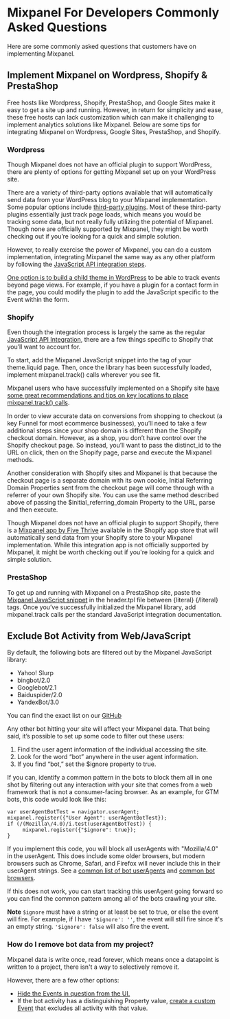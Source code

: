 # Mixpanel For Developers Commonly Asked Questions

Here are some commonly asked questions that customers have on implementing Mixpanel.

## Implement Mixpanel on Wordpress, Shopify & PrestaShop

Free hosts like Wordpress, Shopify, PrestaShop, and Google Sites make it easy to get a site up and running. However, in return for simplicity and ease, these free hosts can lack customization which can make it challenging to implement analytics solutions like Mixpanel. Below are some tips for integrating Mixpanel on Wordpress, Google Sites, PrestaShop, and Shopify.

### Wordpress
Though Mixpanel does not have an official plugin to support WordPress, there are plenty of options for getting Mixpanel set up on your WordPress site.

There are a variety of third-party options available that will automatically send data from your WordPress blog to your Mixpanel implementation. Some popular options include [third-party plugins](https://wordpress.org/plugins/tags/mixpanel/). Most of these third-party plugins essentially just track page loads, which means you would be tracking some data, but not really fully utilizing the potential of Mixpanel. Though none are officially supported by Mixpanel, they might be worth checking out if you’re looking for a quick and simple solution.

However, to really exercise the power of Mixpanel, you can do a custom implementation, integrating Mixpanel the same way as any other platform by following the [JavaScript API integration steps](/docs/tracking/reference/javascript).

[One option is to build a child theme in WordPress](https://codex.wordpress.org/Child_Themes) to be able to track events beyond page views. For example, if you have a plugin for a contact form in the page, you could modify the plugin to add the JavaScript specific to the Event within the form.

### Shopify
Even though the integration process is largely the same as the regular [JavaScript API Integration](/docs/tracking/reference/javascript), there are a few things specific to Shopify that you’ll want to account for.

To start, add the Mixpanel JavaScript snippet into the tag of your theme.liquid page. Then, once the library has been successfully loaded, implement mixpanel.track() calls wherever you see fit.

Mixpanel users who have successfully implemented on a Shopify site [have some great recommendations and tips on key locations to place mixpanel.track() calls](https://stackoverflow.com/questions/28160415/shopify-mixpanel-integration/34442476#34442476).

In order to view accurate data on conversions from shopping to checkout (a key Funnel for most ecommerce businesses), you’ll need to take a few additional steps since your shop domain is different than the Shopify checkout domain. However, as a shop, you don’t have control over the Shopify checkout page. So instead, you’ll want to pass the distinct_id to the URL on click, then on the Shopify page, parse and execute the Mixpanel methods.

Another consideration with Shopify sites and Mixpanel is that because the checkout page is a separate domain with its own cookie, Initial Referring Domain Properties sent from the checkout page will come through with a referrer of your own Shopify site. You can use the same method described above of passing the $initial_referring_domain Property to the URL, parse and then execute.

Though Mixpanel does not have an official plugin to support Shopify, there is a [Mixpanel app by Five Thrive](https://apps.shopify.com/mixpanel) available in the Shopify app store that will automatically send data from your Shopify store to your Mixpanel implementation. While this integration app is not officially supported by Mixpanel, it might be worth checking out if you're looking for a quick and simple solution.

### PrestaShop
To get up and running with Mixpanel on a PrestaShop site, paste the [Mixpanel JavaScript snippet](/docs/tracking/reference/javascript) in the header.tpl file between {literal} {/literal} tags. Once you’ve successfully initialized the Mixpanel library, add mixpanel.track calls per the standard JavaScript integration documentation.

## Exclude Bot Activity from Web/JavaScript

By default, the following bots are filtered out by the Mixpanel JavaScript library:
- Yahoo! Slurp
- bingbot/2.0
- Googlebot/2.1
- Baiduspider/2.0
- YandexBot/3.0

You can find the exact list on our [GitHub](https://github.com/mixpanel/mixpanel-js/blob/8ac526e5cb8563d11e2206046ab986c6491ac6d7/src/utils.js#L900C1-L925C3)

Any other bot hitting your site will affect your Mixpanel data. That being said, it’s possible to set up some code to filter out these users:

1. Find the user agent information of the individual accessing the site.
2. Look for the word “bot” anywhere in the user agent information.
3. If you find “bot,” set the $ignore property to true.

If you can, identify a common pattern in the bots to block them all in one shot by filtering out any interaction with your site that comes from a web framework that is not a consumer-facing browser. As an example, for GTM bots, this code would look like this:

```
var userAgentBotTest = navigator.userAgent;
mixpanel.register({"User Agent": userAgentBotTest});
if (/(Mozilla\/4.0)/i.test(userAgentBotTest)) {
     mixpanel.register({"$ignore": true});
}
```

If you implement this code, you will block all userAgents with "Mozilla/4.0" in the userAgent. This does include some older browsers, but modern browsers such as Chrome, Safari, and Firefox will never include this in their userAgent strings. See a [common list of bot userAgents](https://www.useragentstring.com/pages/useragentstring.php?typ=Crawler) and [common bot browsers](https://www.useragentstring.com/pages/useragentstring.php?typ=Browser).

If this does not work, you can start tracking this userAgent going forward so you can find the common pattern among all of the bots crawling your site.

**Note**
`$ignore` must have a string or at least be set to true, or else the event will fire. For example, if I have `'$ignore': ''`, the event will still fire since it's an empty string. `'$ignore': false` will also fire the event.

### How do I remove bot data from my project?

Mixpanel data is write once, read forever, which means once a datapoint is written to a project, there isn't a way to selectively remove it.

However, there are a few other options:

- [Hide the Events in question from the UI.](https://docs.mixpanel.com/docs/admin/data-governance/lexicon#hide-events-and-properties)
- If the bot activity has a distinguishing Property value, [create a custom Event](https://docs.mixpanel.com/docs/analysis/advanced/custom-events) that excludes all activity with that value.
